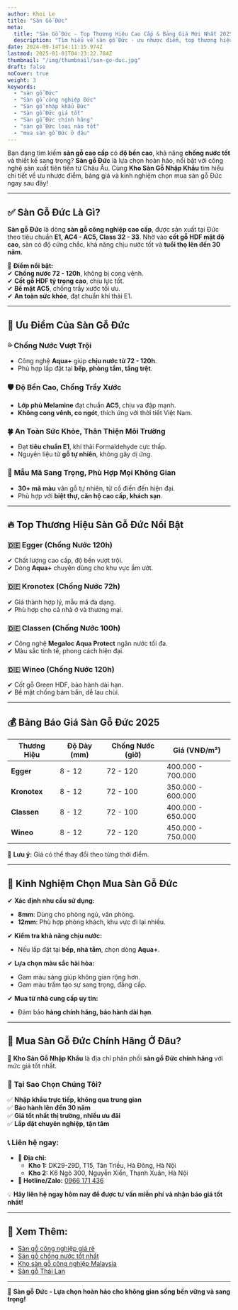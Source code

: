 ```yaml
---
author: Khoi Le
title: "Sàn Gỗ Đức"
meta:
  title: "Sàn Gỗ Đức - Top Thương Hiệu Cao Cấp & Bảng Giá Mới Nhất 2025"
  description: "Tìm hiểu về sàn gỗ Đức - ưu nhược điểm, top thương hiệu nổi bật, bảng giá chi tiết và kinh nghiệm chọn sàn gỗ phù hợp."
date: 2024-09-14T14:11:15.974Z
lastmod: 2025-01-01T04:23:22.784Z
thumbnail: "/img/thumbnail/san-go-duc.jpg"
draft: false
noCover: true
weight: 3
keywords:
  - "sàn gỗ Đức"
  - "Sàn gỗ công nghiệp Đức"
  - "Sàn gỗ nhập khẩu Đức"
  - "Sàn gỗ Đức giá tốt"
  - "Sàn gỗ Đức chính hãng"
  - "sàn gỗ Đức loại nào tốt"
  - "mua sàn gỗ Đức ở đâu"
---
```


Bạn đang tìm kiếm **sàn gỗ cao cấp** có **độ bền cao**, khả năng **chống nước tốt** và thiết kế sang trọng? **Sàn gỗ Đức** là lựa chọn hoàn hảo, nổi bật với công nghệ sản xuất tiên tiến từ Châu Âu. Cùng **Kho Sàn Gỗ Nhập Khẩu** tìm hiểu chi tiết về ưu nhược điểm, bảng giá và kinh nghiệm chọn mua sàn gỗ Đức ngay sau đây!

---

## ✅ Sàn Gỗ Đức Là Gì?

**Sàn gỗ Đức** là dòng **sàn gỗ công nghiệp cao cấp**, được sản xuất tại Đức theo tiêu chuẩn **E1, AC4 - AC5, Class 32 - 33**. Nhờ vào **cốt gỗ HDF mật độ cao**, sàn có độ cứng chắc, khả năng chịu nước tốt và **tuổi thọ lên đến 30 năm**.

📌 **Điểm nổi bật:**  
✔ **Chống nước 72 - 120h**, không bị cong vênh.  
✔ **Cốt gỗ HDF tỷ trọng cao**, chịu lực tốt.  
✔ **Bề mặt AC5**, chống trầy xước tối ưu.  
✔ **An toàn sức khỏe**, đạt chuẩn khí thải E1.  

---

## 🌟 Ưu Điểm Của Sàn Gỗ Đức

### 💦 **Chống Nước Vượt Trội**
- Công nghệ **Aqua+** giúp **chịu nước từ 72 - 120h**.
- Phù hợp lắp đặt tại **bếp, phòng tắm, tầng trệt**.

### 🛡️ **Độ Bền Cao, Chống Trầy Xước**
- **Lớp phủ Melamine** đạt chuẩn **AC5**, chịu va đập mạnh.
- **Không cong vênh, co ngót**, thích ứng với thời tiết Việt Nam.

### 🍀 **An Toàn Sức Khỏe, Thân Thiện Môi Trường**
- Đạt **tiêu chuẩn E1**, khí thải Formaldehyde cực thấp.
- Nguyên liệu từ **gỗ tự nhiên**, không gây dị ứng.

### 🎨 **Mẫu Mã Sang Trọng, Phù Hợp Mọi Không Gian**
- **30+ mã màu** vân gỗ tự nhiên, từ cổ điển đến hiện đại.
- Phù hợp với **biệt thự, căn hộ cao cấp, khách sạn**.

---

## 🔥 Top Thương Hiệu Sàn Gỗ Đức Nổi Bật

### 🇩🇪 **Egger** (Chống Nước 120h)
✔ Chất lượng cao cấp, độ bền vượt trội.  
✔ Dòng **Aqua+** chuyên dùng cho khu vực ẩm ướt.  

### 🇩🇪 **Kronotex** (Chống Nước 72h)
✔ Giá thành hợp lý, mẫu mã đa dạng.  
✔ Phù hợp cho cả nhà ở và thương mại.  

### 🇩🇪 **Classen** (Chống Nước 100h)
✔ Công nghệ **Megaloc Aqua Protect** ngăn nước tối đa.  
✔ Màu sắc tinh tế, phong cách hiện đại.  

### 🇩🇪 **Wineo** (Chống Nước 120h)
✔ Cốt gỗ Green HDF, bảo hành dài hạn.  
✔ Bề mặt chống bám bẩn, dễ lau chùi.  

---

## 💰 Bảng Báo Giá Sàn Gỗ Đức 2025

| **Thương Hiệu**  | **Độ Dày (mm)** | **Chống Nước (giờ)** | **Giá (VNĐ/m²)** |
|----------------|----------------|-----------------|-----------------|
| **Egger**      | 8 - 12         | 72 - 120        | 400.000 - 700.000 |
| **Kronotex**   | 8 - 12         | 72 - 100        | 350.000 - 600.000 |
| **Classen**    | 8 - 12         | 72 - 100        | 400.000 - 650.000 |
| **Wineo**      | 8 - 12         | 72 - 120        | 450.000 - 750.000 |

📌 **Lưu ý:** Giá có thể thay đổi theo từng thời điểm.

---

## 🎯 Kinh Nghiệm Chọn Mua Sàn Gỗ Đức

✔ **Xác định nhu cầu sử dụng:**  
   - **8mm**: Dùng cho phòng ngủ, văn phòng.  
   - **12mm**: Phù hợp phòng khách, khu vực đi lại nhiều.  

✔ **Kiểm tra khả năng chịu nước:**  
   - Nếu lắp đặt tại **bếp, nhà tắm**, chọn dòng **Aqua+**.  

✔ **Lựa chọn màu sắc hài hòa:**  
   - Gam màu sáng giúp không gian rộng hơn.  
   - Gam màu trầm tạo sự sang trọng, đẳng cấp.  

✔ **Mua từ nhà cung cấp uy tín:**  
   - Đảm bảo **hàng chính hãng, bảo hành dài hạn**.  

---

## 📍 Mua Sàn Gỗ Đức Chính Hãng Ở Đâu?

🔎 **Kho Sàn Gỗ Nhập Khẩu** là địa chỉ phân phối **sàn gỗ Đức chính hãng** với mức giá tốt nhất.

### 🎯 **Tại Sao Chọn Chúng Tôi?**
✅ **Nhập khẩu trực tiếp, không qua trung gian**  
✅ **Bảo hành lên đến 30 năm**  
✅ **Giá tốt nhất thị trường, nhiều ưu đãi**  
✅ **Lắp đặt chuyên nghiệp, tận tâm**  

### 📞 **Liên hệ ngay:**
- **📍 Địa chỉ:**  
  - **Kho 1:** DK29-29D, T15, Tân Triều, Hà Đông, Hà Nội  
  - **Kho 2:** K6 Ngõ 300, Nguyễn Xiển, Thanh Xuân, Hà Nội  
- **📲 Hotline/Zalo:** [0966 171 436](tel:0966171436)  

💡 **Hãy liên hệ ngay hôm nay để được tư vấn miễn phí và nhận báo giá tốt nhất!**

---

## 🔗 Xem Thêm:

- [Sàn gỗ công nghiệp giá rẻ](/san-go-cong-nghiep/san-go-gia-re/)  
- [Sàn gỗ chống nước tốt nhất](/san-go-cong-nghiep/san-go-chiu-nuoc/)  
- [Kho sàn gỗ công nghiệp Malaysia](/san-go-cong-nghiep/kho-san-go-malaysia/)  
- [Sàn gỗ Thái Lan](/san-go-cong-nghiep/san-go-thai-lan/)  

---

📢 **Sàn gỗ Đức - Lựa chọn hoàn hảo cho không gian sống bền vững và sang trọng!**
